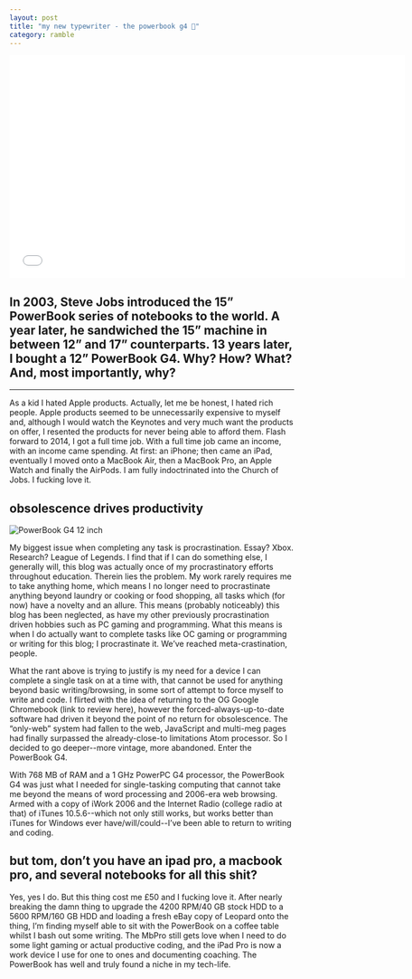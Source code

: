 ```yaml
---
layout: post
title: "my new typewriter - the powerbook g4 🍎"
category: ramble
---
```


<iframe width="700" height="394" src="//www.youtube.com/embed/gA-NDZb29I4" frameborder="0" allowfullscreen="0"> </iframe>

## In 2003, Steve Jobs introduced the 15” PowerBook series of notebooks to the world. A year later, he sandwiched the 15” machine in between 12” and 17” counterparts. 13 years later, I bought a 12” PowerBook G4. Why? How? What? And, most importantly, why?

----

As a kid I hated Apple products. Actually, let me be honest, I hated rich people. Apple products seemed to be unnecessarily expensive to myself and, although I would watch the Keynotes and very much want the products on offer, I resented the products for never being able to afford them.
Flash forward to 2014, I got a full time job. With a full time job came an income, with an income came spending. At first: an iPhone; then came an iPad, eventually I moved onto a MacBook Air, then a MacBook Pro, an Apple Watch and finally the AirPods. I am fully indoctrinated into the Church of Jobs. I fucking love it.

## obsolescence drives productivity

![PowerBook G4 12 inch](https://i.imgur.com/VboWv6Q.jpg)

My biggest issue when completing any task is procrastination. Essay? Xbox. Research? League of Legends. I find that if I can do something else, I generally will, this blog was actually once of my procrastinatory efforts throughout education. Therein lies the problem. My work rarely requires me to take anything home, which means I no longer need to procrastinate anything beyond laundry or cooking or food shopping, all tasks which (for now) have a novelty and an allure. This means (probably noticeably) this blog has been neglected, as have my other previously procrastination driven hobbies such as PC gaming and programming. What this means is when I do actually want to complete tasks like OC gaming or programming or writing for this blog; I procrastinate it. We’ve reached meta-crastination, people.

What the rant above is trying to justify is my need for a device I can complete a single task on at a time with, that cannot be used for anything beyond basic writing/browsing, in some sort of attempt to force myself to write and code.
I flirted with the idea of returning to the OG Google Chromebook (link to review here), however the forced-always-up-to-date software had driven it beyond the point of no return for obsolescence. The “only-web” system had fallen to the web, JavaScript and multi-meg pages had finally surpassed the already-close-to limitations Atom processor. So I decided to go deeper--more vintage, more abandoned. Enter the PowerBook G4.

With 768 MB of RAM and a 1 GHz PowerPC G4 processor, the PowerBook G4 was just what I needed for single-tasking computing that cannot take me beyond the means of word processing and 2006-era web browsing. Armed with a copy of iWork 2006 and the Internet Radio (college radio at that) of iTunes 10.5.6--which not only still works, but works better than iTunes for Windows ever have/will/could--I’ve been able to return to writing and coding.

## but tom, don’t you have an ipad pro, a macbook pro, and several notebooks for all this shit?

Yes, yes I do. But this thing cost me £50 and I fucking love it. After nearly breaking the damn thing to upgrade the 4200 RPM/40 GB stock HDD to a 5600 RPM/160 GB HDD and loading a fresh eBay copy of Leopard onto the thing, I’m finding myself able to sit with the PowerBook on a coffee table whilst I bash out some writing. The MbPro still gets love when I need to do some light gaming or actual productive coding, and the iPad Pro is now a work device I use for one to ones and documenting coaching. The PowerBook has well and truly found a niche in my tech-life.
